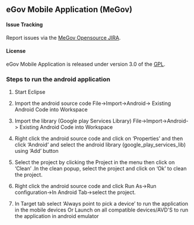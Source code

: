 ## eGov Mobile Application (MeGov)

#### Issue Tracking
Report issues via the [MeGov Opensource JIRA][].
#### License
eGov Mobile Application is released under version 3.0 of the [GPL][].

### Steps to run the android application

1) Start Eclipse

2) Import the android source code 
  File->Import->Android-> Existing Android Code into Workspace

3) Import the library (Google play Services Library)
  File->Import->Android-> Existing Android Code into Workspace

4) Right click the android source code and click on ‘Properties’ and then click ‘Android’ and select the android library (google_play_services_lib) using ‘Add’ button

5) Select the project by clicking the Project in the menu then click on ‘Clean’ .In the clean popup, select the project and click on ‘Ok’ to clean the project.

6) Right click the android source code and click Run As->Run configuration->In Android Tab->select the project.

7) In Target tab select ‘Always point to pick a device’ to run the application in the mobile devices
Or
Launch on all compatible devices/AVD'S to run the application in android emulator


[MeGov Opensource JIRA]: http://issues.egovernments.org/browse/MEGOV
[GPL]: http://www.gnu.org/licenses/
